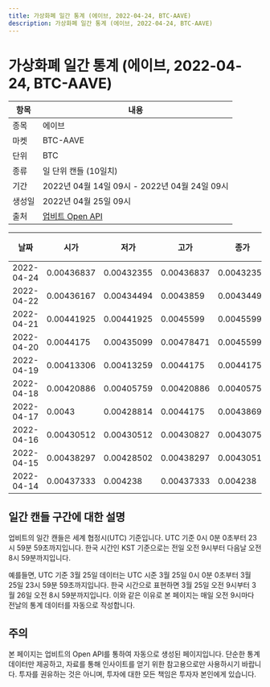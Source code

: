 ```yaml
---
title: 가상화폐 일간 통계 (에이브, 2022-04-24, BTC-AAVE)
description: 가상화폐 일간 통계 (에이브, 2022-04-24, BTC-AAVE)
---
```



가상화폐 일간 통계 (에이브, 2022-04-24, BTC-AAVE)
===

|항목|내용|
|--|--|
|종목|에이브|
|마켓|BTC-AAVE|
|단위|BTC|
|종류|일 단위 캔들 (10일치)|
|기간|2022년 04월 14일 09시 - 2022년 04월 24일 09시|
|생성일|2022년 04월 25일 09시|
|출처|[업비트 Open API](https://docs.upbit.com)|


|날짜|시가|저가|고가|종가|비고|
|--|--|--|--|--|--|
|2022-04-24|0.00436837|0.00432355|0.00436837|0.00432355|    |
|2022-04-22|0.00436167|0.00434494|0.0043859|0.00434494|    |
|2022-04-21|0.00441925|0.00441925|0.0045599|0.0045599|    |
|2022-04-20|0.0044175|0.00435099|0.00478471|0.0045599|    |
|2022-04-19|0.00413306|0.00413259|0.0044175|0.0044175|    |
|2022-04-18|0.00420886|0.00405759|0.00420886|0.00405759|    |
|2022-04-17|0.0043|0.00428814|0.0044175|0.00438694|    |
|2022-04-16|0.00430512|0.00430512|0.00430827|0.00430756|    |
|2022-04-15|0.00438297|0.00428502|0.00438297|0.00430512|    |
|2022-04-14|0.00437333|0.004238|0.00437333|0.004238|    |


일간 캔들 구간에 대한 설명
---


업비트의 일간 캔들은 세계 협정시(UTC) 기준입니다. 
UTC 기준 0시 0분 0초부터 23시 59분 59초까지입니다. 
한국 시간인 KST 기준으로는 전일 오전 9시부터 다음날 오전 8시 59분까지입니다. 


예를들면, UTC 기준 3월 25일 데이터는 UTC 시준 3월 25일 0시 0분 0초부터 3월 25일 23시 59분 59초까지입니다. 
한국 시간으로 표현하면 3월 25일 오전 9시부터 3월 26일 오전 8시 59분까지입니다. 
이와 같은 이유로 본 페이지는 매일 오전 9시마다 전날의 통계 데이터를 자동으로 작성합니다. 


주의
---


본 페이지는 업비트의 Open API를 통하여 자동으로 생성된 페이지입니다. 
단순한 통계 데이터만 제공하고, 자료를 통해 인사이트를 얻기 위한 참고용으로만 사용하시기 바랍니다. 
투자를 권유하는 것은 아니며, 투자에 대한 모든 책임은 투자자 본인에게 있습니다. 

